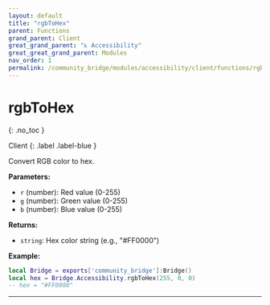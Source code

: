 ```yaml
---
layout: default
title: "rgbToHex"
parent: Functions
grand_parent: Client
great_grand_parent: "♿ Accessibility"
great_great_grand_parent: Modules
nav_order: 1
permalink: /community_bridge/modules/accessibility/client/functions/rgbToHex/
---
```


# rgbToHex
{: .no_toc }

Client
{: .label .label-blue }

Convert RGB color to hex.

**Parameters:**
- `r` (number): Red value (0-255)
- `g` (number): Green value (0-255)
- `b` (number): Blue value (0-255)

**Returns:**
- `string`: Hex color string (e.g., "#FF0000")

**Example:**
```lua
local Bridge = exports['community_bridge']:Bridge()
local hex = Bridge.Accessibility.rgbToHex(255, 0, 0)
-- hex = "#FF0000"
```

---

